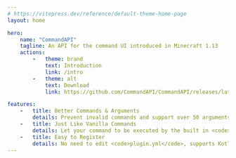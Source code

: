 ```yaml
---
# https://vitepress.dev/reference/default-theme-home-page
layout: home

hero:
    name: "CommandAPI"
    tagline: An API for the command UI introduced in Minecraft 1.13
    actions:
        -   theme: brand
            text: Introduction
            link: /intro
        -   theme: alt
            text: Download
            link: https://github.com/CommandAPI/CommandAPI/releases/latest

features:
    -   title: Better Commands & Arguments
        details: Prevent invalid commands and support over 50 arguments with built-in error checking, suggestions, tooltips, and precise permission.
    -   title: Just Like Vanilla Commands
        details: Let your command to be executed by the built in <code>/execute</code> command, commandblocks, functions and tags.
    -   title: Easy to Register
        details: No need to edit <code>plugin.yml</code>, supports Kotlin DSL, and Brigadier-like <code>CommandTree</code>. Also provide detailed documentation.
---
```


<!--suppress HtmlUnknownAttribute, ES6UnusedImports -->
<script setup>
import ProjectTeam from '../.vitepress/theme/author/ProjectTeam.vue';
</script>

<ProjectTeam></ProjectTeam>